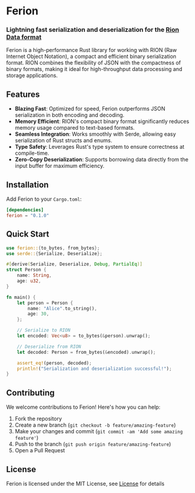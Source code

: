 # Ferion

### Lightning fast serialization and deserialization for the [Rion Data format](https://jenkov.com/tutorials/rion/index.html)

Ferion is a high-performance Rust library for working with RION (Raw Internet Object Notation), a compact and efficient binary serialization format. RION combines the flexibility of JSON with the compactness of binary formats, making it ideal for high-throughput data processing and storage applications.

## Features

- **Blazing Fast**: Optimized for speed, Ferion outperforms JSON serialization in both encoding and decoding.
- **Memory Efficient**: RION's compact binary format significantly reduces memory usage compared to text-based formats.
- **Seamless Integration**: Works smoothly with Serde, allowing easy serialization of Rust structs and enums.
- **Type Safety**: Leverages Rust's type system to ensure correctness at compile-time.
- **Zero-Copy Deserialization**: Supports borrowing data directly from the input buffer for maximum efficiency.

## Installation

Add Ferion to your `Cargo.toml`:

```toml
[dependencies]
ferion = "0.1.0"
```

## Quick Start

```rust
use ferion::{to_bytes, from_bytes};
use serde::{Serialize, Deserialize};

#[derive(Serialize, Deserialize, Debug, PartialEq)]
struct Person {
    name: String,
    age: u32,
}

fn main() {
    let person = Person {
        name: "Alice".to_string(),
        age: 30,
    };

    // Serialize to RION
    let encoded: Vec<u8> = to_bytes(&person).unwrap();

    // Deserialize from RION
    let decoded: Person = from_bytes(&encoded).unwrap();

    assert_eq!(person, decoded);
    println!("Serialization and deserialization successful!");
}
```

## Contributing

We welcome contributions to Ferion! Here's how you can help:

1. Fork the repository
2. Create a new branch (`git checkout -b feature/amazing-feature`)
3. Make your changes and commit (`git commit -am 'Add some amazing feature'`)
4. Push to the branch (`git push origin feature/amazing-feature`)
5. Open a Pull Request

## License

Ferion is licensed under the MIT License, see [License](./License.md) for details